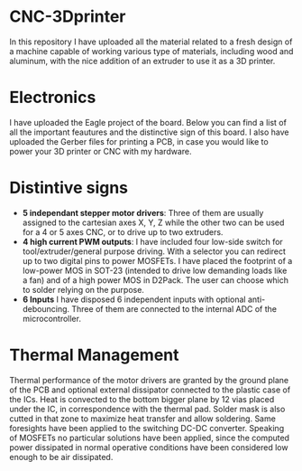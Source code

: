 # CNC-3Dprinter

In this repository I have uploaded all the material related to a fresh design of a machine capable of working various type of materials, including wood and aluminum, with the nice addition of an extruder to use it as a 3D printer.

# Electronics
I have uploaded the Eagle project of the board. Below you can find a list of all the important feautures and the distinctive sign of this board. I also have uploaded the Gerber files for printing a PCB, in case you would like to power your 3D printer or CNC with my hardware.

# Distintive signs
* **5 independant stepper motor drivers**: Three of them are usually assigned to the cartesian axes X, Y, Z while the other two can be used for a 4 or 5 axes CNC, or to drive up to two extruders.
* **4 high current PWM outputs**: I have included four low-side switch for tool/extruder/general purpose driving. With a selector you can redirect up to two digital pins to power MOSFETs. I have placed the footprint of a low-power MOS in SOT-23 (intended to drive low demanding loads like a fan) and of a high power MOS in D2Pack. The user can choose which to solder relying on the purpose.
* **6 Inputs** I have disposed 6 independent inputs with optional anti-debouncing. Three of them are connected to the internal ADC of the microcontroller.

# Thermal Management
Thermal performance of the motor drivers are granted by the ground plane of the PCB and optional external dissipator connected to the plastic case of the ICs. Heat is convected to the bottom bigger plane by 12 vias placed under the IC, in correspondence with the thermal pad. Solder mask is also cutted in that zone to maximize heat transfer and allow soldering. Same foresights have been applied to the switching DC-DC converter.
Speaking of MOSFETs no particular solutions have been applied, since the computed power dissipated in normal operative conditions have been considered low enough to be air dissipated.
